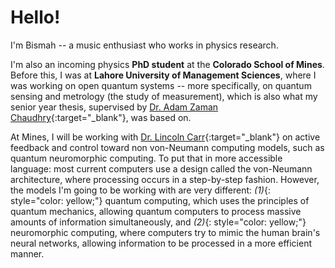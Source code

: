 # Hello!
I'm Bismah -- a music enthusiast who works in physics research.

I'm also an incoming physics **PhD student** at the **Colorado School of Mines**. Before this, I was at **Lahore University of Management Sciences**, where I was working on open quantum systems -- more specifically, on quantum sensing and metrology (the study of measurement), which is also what my senior year thesis, supervised by [Dr. Adam Zaman Chaudhry](https://scholar.google.com.pk/citations?user=RNBPLXwAAAAJ&hl=en){:target="_blank"}, was based on.

At Mines, I will be working with [Dr. Lincoln Carr](https://scholar.google.ro/citations?user=7dfEr5YAAAAJ&hl=en){:target="_blank"} on active feedback and control toward non von-Neumann computing models, such as quantum neuromorphic computing. To put that in more accessible language: most current computers use a design called the von-Neumann architecture, where processing occurs in a step-by-step fashion. However, the models I'm going to be working with are very different: *(1)*{: style="color: yellow;"} quantum computing, which uses the principles of quantum mechanics, allowing quantum computers to process massive amounts of information simultaneously, and *(2)*{: style="color: yellow;"} neuromorphic computing, where computers try to mimic the human brain's neural networks, allowing information to be processed in a more efficient manner.
